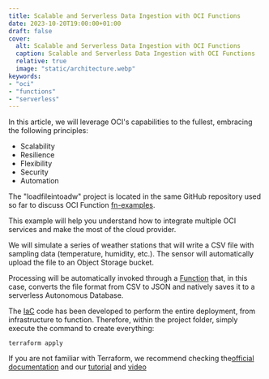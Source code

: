 ```yaml
---
title: Scalable and Serverless Data Ingestion with OCI Functions
date: 2023-10-20T19:00:00+01:00
draft: false
cover:
  alt: Scalable and Serverless Data Ingestion with OCI Functions
  caption: Scalable and Serverless Data Ingestion with OCI Functions
  relative: true
  image: "static/architecture.webp"
keywords:
- "oci"
- "functions"
- "serverless"
---
```


In this article, we will leverage OCI's capabilities to the fullest, embracing the following principles:

* Scalability
* Resilience
* Flexibility
* Security
* Automation

The "loadfileintoadw" project is located in the same GitHub repository used so far to discuss OCI Function [fn-examples](https://github.com/enricopesce/fn-examples/tree/main/loadfileintoadw).

This example will help you understand how to integrate multiple OCI services and make the most of the cloud provider.

We will simulate a series of weather stations that will write a CSV file with sampling data (temperature, humidity, etc.). The sensor will automatically upload the file to an Object Storage bucket.

Processing will be automatically invoked through a [Function](https://github.com/enricopesce/fn-examples/blob/main/loadfileintoadw/func.py) that, in this case, converts the file format from CSV to JSON and natively saves it to a serverless Autonomous Database.

The [IaC](https://github.com/enricopesce/fn-examples/blob/main/loadfileintoadw/infrastructure.tf) code has been developed to perform the entire deployment, from infrastructure to function. Therefore, within the project folder, simply execute the command to create everything:

```console
terraform apply
```

If you are not familiar with Terraform, we recommend checking the[official documentation](https://registry.terraform.io/providers/oracle/oci/latest/docs) and our [tutorial](https://docs.oracle.com/en-us/iaas/developer-tutorials/tutorials/tf-simple-infrastructure/01-summary.htm) and [video](https://www.youtube.com/watch?v=MjmikFgvKvI)
